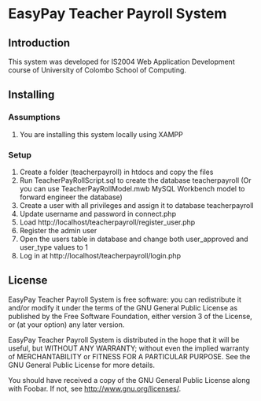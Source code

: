 # EasyPay Teacher Payroll System
## Introduction
This system was developed for IS2004 Web Application Development course of University of Colombo School of Computing.

## Installing
### Assumptions
1. You are installing this system locally using XAMPP
 

### Setup
1. Create a folder (teacherpayroll) in htdocs and copy the files 
2. Run TeacherPayRollScript.sql to create the database teacherpayroll (Or you can use TeacherPayRollModel.mwb MySQL Workbench model to forward engineer the database)
3. Create a user with all privileges and assign it to database teacherpayroll
4. Update username and password in connect.php
5. Load http://localhost/teacherpayroll/register_user.php
6. Register the admin user
7. Open the users table in database and change both user_approved and user_type values to 1
8. Log in at http://localhost/teacherpayroll/login.php

## License
EasyPay Teacher Payroll System is free software: you can redistribute it and/or modify it under the terms of the GNU General Public License as published by the Free Software Foundation, either version 3 of the License, or (at your option) any later version.

EasyPay Teacher Payroll System  is distributed in the hope that it will be useful, but WITHOUT ANY WARRANTY; without even the implied warranty of MERCHANTABILITY or FITNESS FOR A PARTICULAR PURPOSE. See the GNU General Public License for more details.

You should have received a copy of the GNU General Public License along with Foobar.  If not, see <http://www.gnu.org/licenses/>.